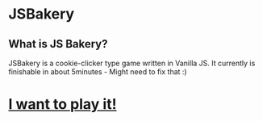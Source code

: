 # JSBakery

## What is JS Bakery?
JSBakery is a cookie-clicker type game written in Vanilla JS.
It currently is finishable in about 5minutes - Might need to fix that :)

# [I want to play it!](https://diacius.github.io/JSBakery/JSBakery)
